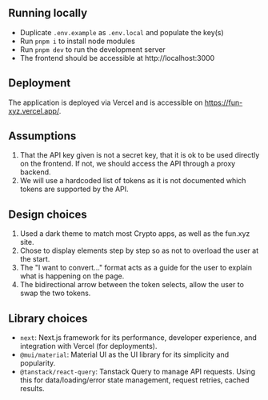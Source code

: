 
## Running locally
- Duplicate `.env.example` as `.env.local` and populate the key(s)
- Run `pnpm i` to install node modules
- Run `pnpm dev` to run the development server
- The frontend should be accessible at http://localhost:3000

## Deployment
The application is deployed via Vercel and is accessible on https://fun-xyz.vercel.app/.

## Assumptions
1. That the API key given is not a secret key, that it is ok to be used directly on the frontend. If not, we should access the API through a proxy backend.
2. We will use a hardcoded list of tokens as it is not documented which tokens are supported by the API.

## Design choices
1. Used a dark theme to match most Crypto apps, as well as the fun.xyz site.
2. Chose to display elements step by step so as not to overload the user at the start.
3. The "I want to convert..." format acts as a guide for the user to explain what is happening on the page.
4. The bidirectional arrow between the token selects, allow the user to swap the two tokens.

## Library choices
- `next`: Next.js framework for its performance, developer experience, and integration with Vercel (for deployments).
- `@mui/material`: Material UI as the UI library for its simplicity and popularity.
- `@tanstack/react-query`: Tanstack Query to manage API requests. Using this for data/loading/error state management, request retries, cached results.
